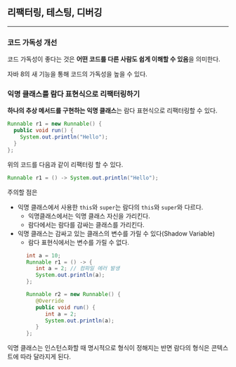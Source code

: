 ## 리팩터링, 테스팅, 디버깅

---

### 코드 가독성 개선

코드 가독성이 좋다는 것은 **어떤 코드를 다른 사람도 쉽게 이해할 수 있음**을 의미한다.

자바 8의 새 기능을 통해 코드의 가독성을 높을 수 있다.

### 익명 클래스를 람다 표현식으로 리팩터링하기

**하나의 추상 메서드를 구현하는 익명 클래스**는 람다 표현식으로 리팩터링할 수 있다.

```java
Runnable r1 = new Runnable() {
  public void run() {
    System.out.println("Hello");
  }
};
```

위의 코드를 다음과 같이 리팩터링 할 수 있다.

```java
Runnable r1 = () -> System.out.println("Hello");
```

주의할 점은

- 익명 클래스에서 사용한 `this`와 `super`는 람다의 `this`와 `super`와 다르다.
  - 익명클래스에서는 익명 클래스 자신을 가리킨다.
  - 람다에서는 람다를 감싸는 클래스를 가리킨다.
- 익명 클래스는 감싸고 있는 클래스의 변수를 가릴 수 있다(Shadow Variable)
  - 람다 표현식에서는 변수를 가릴 수 없다.

```java
      int a = 10;
      Runnable r1 = () -> {
         int a = 2; // 컴파일 에러 발생
         System.out.println(a);
      };

      Runnable r2 = new Runnable() {
         @Override
         public void run() {
            int a = 2;
            System.out.println(a);
         }
      };
```

익명 클래스는 인스턴스화할 때 명시적으로 형식이 정해지는 반면 람다의 형식은 콘텍스트에 따라 달라지게 된다.

